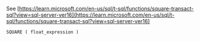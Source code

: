 See [https://learn.microsoft.com/en-us/sql/t-sql/functions/square-transact-sql?view=sql-server-ver16](https://learn.microsoft.com/en-us/sql/t-sql/functions/square-transact-sql?view=sql-server-ver16)
```
SQUARE ( float_expression )
```
